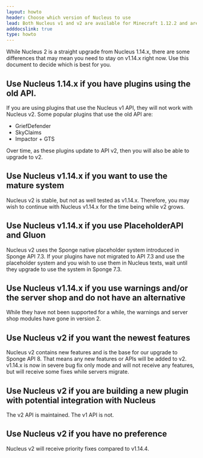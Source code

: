 ```yaml
---
layout: howto
header: Choose which version of Nucleus to use
lead: Both Nucleus v1 and v2 are available for Minecraft 1.12.2 and are currently supported. 
adddocslink: true
type: howto
---
```


While Nucleus 2 is a straight upgrade from Nucleus 1.14.x, there are some differences that may mean you need to stay on v1.14.x right now. Use this document to decide which is best for you.

## Use Nucleus 1.14.x if you have plugins using the old API.

If you are using plugins that use the Nucleus v1 API, they will not work with Nucleus v2. Some popular plugins that use the old API are:

* GriefDefender
* SkyClaims
* Impactor + GTS

Over time, as these plugins update to API v2, then you will also be able to upgrade to v2.

## Use Nucleus v1.14.x if you want to use the mature system

Nucleus v2 is stable, but not as well tested as v1.14.x. Therefore, you may wish to continue with Nucleus v1.14.x for the time being while v2 grows.

## Use Nucleus v1.14.x if you use PlaceholderAPI and Gluon

Nucleus v2 uses the Sponge native placeholder system introduced in Sponge API 7.3. If your plugins have not migrated to API 7.3 and use the placeholder system and you wish to use them in Nucleus texts, wait until they upgrade to use the system in Sponge 7.3.

## Use Nucleus v1.14.x if you use warnings and/or the server shop and do not have an alternative

While they have not been supported for a while, the warnings and server shop modules have gone in version 2. 

## Use Nucleus v2 if you want the newest features

Nucleus v2 contains new features and is the base for our upgrade to Sponge API 8. That means any new features or APIs will be added to v2. v1.14.x is now in severe bug fix only mode and will not receive any features, but will receive some fixes while servers migrate.

## Use Nucleus v2 if you are building a new plugin with potential integration with Nucleus

The v2 API is maintained. The v1 API is not.

## Use Nucleus v2 if you have no preference

Nucleus v2 will receive priority fixes compared to v1.14.4.
